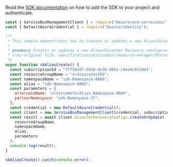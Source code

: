 Read the [SDK documentation](https://github.com/Azure/azure-sdk-for-js/blob/%40azure%2Farm-servicebus_6.0.0/sdk/servicebus/arm-servicebus/README.md) on how to add the SDK to your project and authenticate.

```javascript
const { ServiceBusManagementClient } = require("@azure/arm-servicebus");
const { DefaultAzureCredential } = require("@azure/identity");

/**
 * This sample demonstrates how to Creates or updates a new Alias(Disaster Recovery configuration)
 *
 * @summary Creates or updates a new Alias(Disaster Recovery configuration)
 * x-ms-original-file: specification/servicebus/resource-manager/Microsoft.ServiceBus/stable/2021-11-01/examples/disasterRecoveryConfigs/SBAliasCreate.json
 */
async function sbAliasCreate() {
  const subscriptionId = "5f750a97-50d9-4e36-8081-c9ee4c0210d4";
  const resourceGroupName = "ardsouzatestRG";
  const namespaceName = "sdk-Namespace-8860";
  const alias = "sdk-Namespace-8860";
  const parameters = {
    alternateName: "alternameforAlias-Namespace-8860",
    partnerNamespace: "sdk-Namespace-37",
  };
  const credential = new DefaultAzureCredential();
  const client = new ServiceBusManagementClient(credential, subscriptionId);
  const result = await client.disasterRecoveryConfigs.createOrUpdate(
    resourceGroupName,
    namespaceName,
    alias,
    parameters
  );
  console.log(result);
}

sbAliasCreate().catch(console.error);
```
